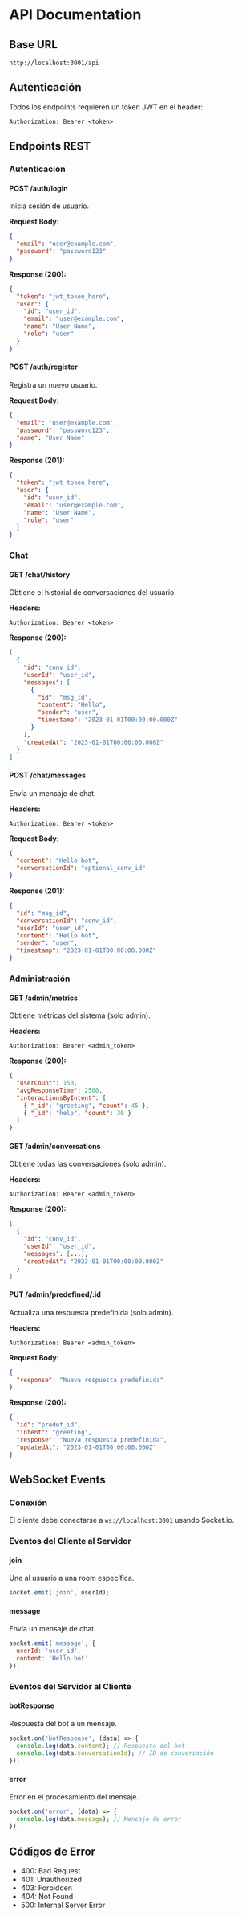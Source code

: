 # API Documentation

## Base URL
```
http://localhost:3001/api
```

## Autenticación
Todos los endpoints requieren un token JWT en el header:
```
Authorization: Bearer <token>
```

## Endpoints REST

### Autenticación

#### POST /auth/login
Inicia sesión de usuario.

**Request Body:**
```json
{
  "email": "user@example.com",
  "password": "password123"
}
```

**Response (200):**
```json
{
  "token": "jwt_token_here",
  "user": {
    "id": "user_id",
    "email": "user@example.com",
    "name": "User Name",
    "role": "user"
  }
}
```

#### POST /auth/register
Registra un nuevo usuario.

**Request Body:**
```json
{
  "email": "user@example.com",
  "password": "password123",
  "name": "User Name"
}
```

**Response (201):**
```json
{
  "token": "jwt_token_here",
  "user": {
    "id": "user_id",
    "email": "user@example.com",
    "name": "User Name",
    "role": "user"
  }
}
```

### Chat

#### GET /chat/history
Obtiene el historial de conversaciones del usuario.

**Headers:**
```
Authorization: Bearer <token>
```

**Response (200):**
```json
[
  {
    "id": "conv_id",
    "userId": "user_id",
    "messages": [
      {
        "id": "msg_id",
        "content": "Hello",
        "sender": "user",
        "timestamp": "2023-01-01T00:00:00.000Z"
      }
    ],
    "createdAt": "2023-01-01T00:00:00.000Z"
  }
]
```

#### POST /chat/messages
Envía un mensaje de chat.

**Headers:**
```
Authorization: Bearer <token>
```

**Request Body:**
```json
{
  "content": "Hello bot",
  "conversationId": "optional_conv_id"
}
```

**Response (201):**
```json
{
  "id": "msg_id",
  "conversationId": "conv_id",
  "userId": "user_id",
  "content": "Hello bot",
  "sender": "user",
  "timestamp": "2023-01-01T00:00:00.000Z"
}
```

### Administración

#### GET /admin/metrics
Obtiene métricas del sistema (solo admin).

**Headers:**
```
Authorization: Bearer <admin_token>
```

**Response (200):**
```json
{
  "userCount": 150,
  "avgResponseTime": 2500,
  "interactionsByIntent": [
    { "_id": "greeting", "count": 45 },
    { "_id": "help", "count": 30 }
  ]
}
```

#### GET /admin/conversations
Obtiene todas las conversaciones (solo admin).

**Headers:**
```
Authorization: Bearer <admin_token>
```

**Response (200):**
```json
[
  {
    "id": "conv_id",
    "userId": "user_id",
    "messages": [...],
    "createdAt": "2023-01-01T00:00:00.000Z"
  }
]
```

#### PUT /admin/predefined/:id
Actualiza una respuesta predefinida (solo admin).

**Headers:**
```
Authorization: Bearer <admin_token>
```

**Request Body:**
```json
{
  "response": "Nueva respuesta predefinida"
}
```

**Response (200):**
```json
{
  "id": "predef_id",
  "intent": "greeting",
  "response": "Nueva respuesta predefinida",
  "updatedAt": "2023-01-01T00:00:00.000Z"
}
```

## WebSocket Events

### Conexión
El cliente debe conectarse a `ws://localhost:3001` usando Socket.io.

### Eventos del Cliente al Servidor

#### join
Une al usuario a una room específica.

```javascript
socket.emit('join', userId);
```

#### message
Envía un mensaje de chat.

```javascript
socket.emit('message', {
  userId: 'user_id',
  content: 'Hello bot'
});
```

### Eventos del Servidor al Cliente

#### botResponse
Respuesta del bot a un mensaje.

```javascript
socket.on('botResponse', (data) => {
  console.log(data.content); // Respuesta del bot
  console.log(data.conversationId); // ID de conversación
});
```

#### error
Error en el procesamiento del mensaje.

```javascript
socket.on('error', (data) => {
  console.log(data.message); // Mensaje de error
});
```

## Códigos de Error
- 400: Bad Request
- 401: Unauthorized
- 403: Forbidden
- 404: Not Found
- 500: Internal Server Error